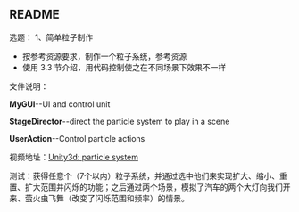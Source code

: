 ## README ##
选题：
1、简单粒子制作

 - 按参考资源要求，制作一个粒子系统，参考资源
 - 使用 3.3 节介绍，用代码控制使之在不同场景下效果不一样

文件说明：

**MyGUI**--UI and control unit

**StageDirector**--direct the particle system to play in a scene

**UserAction**--Control particle actions

视频地址：[Unity3d: particle system](http://new-play.tudou.com/v/899064324.html?spm=a2hzp.8244740.0.0)

测试：获得任意个（7个以内）粒子系统，并通过选中他们来实现扩大、缩小、重置、扩大范围并闪烁的功能；之后通过两个场景，模拟了汽车的两个大灯向我们开来、萤火虫飞舞（改变了闪烁范围和频率）的情景。

